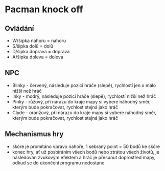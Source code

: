 # Pacman knock off

## Ovládání

* W/šipka nahoru = nahoru
* S/šipka dolů = dolů
* D/šipka doprava = doprava
* A/šipka doleva = doleva

## NPC

* Blinky - červený, následuje pozici hráče (slepě), rychlostí jen o málo nižší než hráč
* Inky - modrý, následuje pozici hráče (slepě), rychlostí nižší než hráč
* Pinky - růžový, při nárazu do kraje mapy si vybere náhodný směr, kterým bude pokračovat, rychlost stejná jako hráč
* Clyde - oranžový, při nárazu do kraje mapy si vybere náhodný směr, kterým bude pokračovat, rychlost stejná jako hráč

## Mechanismus hry

* skóre je promítáno vpravo nahoře, 1 sebraný point = 50 bodů ke skóre
* konec hry, ať už posbíráním všech bodů nebo ztrátou všech životů, je následován zvukovým efektem a hráč je přesunut doprostřed mapy, odkud se do ukončení programu nedostane
